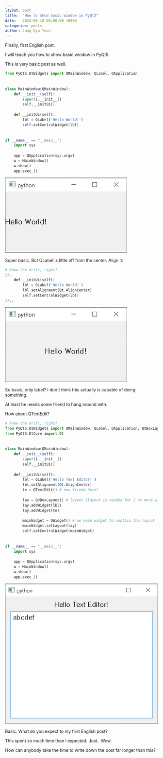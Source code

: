 ```yaml
---
layout: post
title:  "How to show basic window in PyQt5"
date:   2022-06-10 00:00:00 +0900
categories: posts
author: Jung Gyu Yoon
---
```

Finally, first English post.

I will teach you how to show basic window in PyQt5.

This is very basic post as well.

```python
from PyQt5.QtWidgets import QMainWindow, QLabel, QApplication


class MainWindow(QMainWindow):
    def __init__(self):
        super().__init__()
        self.__initUi()
        
    def __initUi(self):
        lbl = QLabel('Hello World!')
        self.setCentralWidget(lbl)
        

if __name__ == "__main__":
    import sys

    app = QApplication(sys.argv)
    w = MainWindow()
    w.show()
    app.exec_()
```

![example](/assets/images/pyqt_basic_window/1.png)

Super basic. But QLabel is little off from the center. Align it:

```python
# know the drill, right?
//..
    def __initUi(self):
        lbl = QLabel('Hello World!')
        lbl.setAlignment(Qt.AlignCenter)
        self.setCentralWidget(lbl)
//..
```

![example](/assets/images/pyqt_basic_window/2.png)

So basic, only label? I don't think this actually is capable of doing something.

At least he needs some friend to hang around with.

How about QTextEdit?

```python
# know the drill, right?
from PyQt5.QtWidgets import QMainWindow, QLabel, QApplication, QVBoxLayout, QTextEdit, QWidget
from PyQt5.QtCore import Qt


class MainWindow(QMainWindow):
    def __init__(self):
        super().__init__()
        self.__initUi()

    def __initUi(self):
        lbl = QLabel('Hello Text Editor!')
        lbl.setAlignment(Qt.AlignCenter)
        te = QTextEdit() # new friend here!

        lay = QVBoxLayout() # layout (layout is needed for 2 or more widgets)
        lay.addWidget(lbl)
        lay.addWidget(te)

        mainWidget = QWidget() # we need widget to contain the layout
        mainWidget.setLayout(lay)
        self.setCentralWidget(mainWidget)


if __name__ == "__main__":
    import sys

    app = QApplication(sys.argv)
    w = MainWindow()
    w.show()
    app.exec_()
```

![example](/assets/images/pyqt_basic_window/3.png)

Basic. What do you expect to my first English post?

This spent so much time than i expected. Just.. Wow.

How can anybody take the time to write down the post far longer than this?


